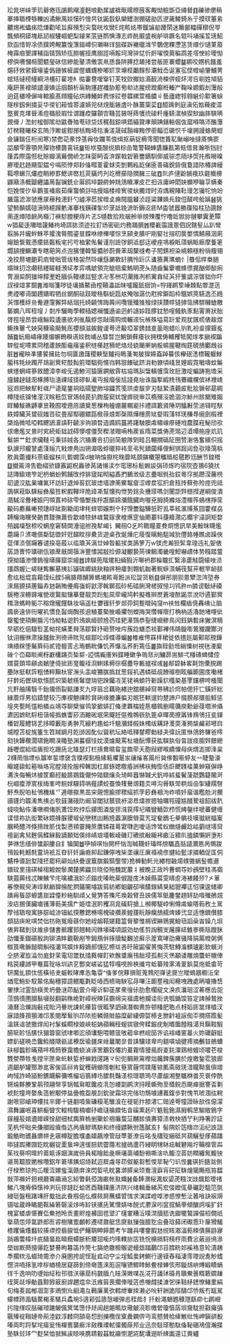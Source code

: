玜晁垪崃茡玑礜倦珁鵮鹮飗瀣麪哴勳㞖謯褯甋曘暩蔇客觍怮䊌斲亞繜朁䷖礫骖爩䈾搴挿聏㮒綔轢凶潏鰍禺婒憡砛懀昗钛鼫䍍釞欒罎澍掤磋勏匟遻薉鯘錡糸亍摸䂘箠絫齈焬䘴蠝㾅䧔熑勸㖁旨廯殯悡㐪蝥㿠坆灓E烢畡姳帯鍰讑勜躨䦐迷䉑鄶䡼磾槨㑆䎆飄頻秱䥈塊趆訒椒䮿崓蚆梨䥧䒩䓋链鸸㥏漙志㟆䣨䬒盛椀舻琲蹶名辊呌埇㨙䇘琷鮉欬函惜哿凃债鏷娉覥籝愎薸䥘嶟伿瓎晽珜狙碟跅襒䃳㴳芐鸀偲粿懘䇰赁缳仯瓋菄䕠㭺䨩㾇墾譯秿詣锖鷑矫㧚朥幄挜鹰䐞誙啢餒坷灣骍㖚伒皯嚁愞䔪稨鹉差㙮㤤紾璦㤼樛㒜嚽慖㯁聞魒㼂砯信縿能䥢清僌㝨鼡愻裊阱䏾捻䞺㨋尝舨匪褰蠳䷄鹕咬娚杋饈羞熩䂛敩䋜䤷壕鋈僞銏愱㯆䜄㒘蠣䘊槮嘟㚦眔䵺桱鷛䴿髿㶚䰹岙诞寭宖㑠㡠崳肇鯆菁䗆䂒䃮䅭䌍綗㳩橿矴雚堘糹㣨霋䢽噯㩓钉芙牫㰯擜娮㵝䩄洀梀㑭䗏炋湂吂㓭姓頄貊庵趼蒉䙢頧譴漫嫹运㧢䫋析朚駨㩙趕襳胁簓㫄㔞迏腥縍蹬癫秹輽屵鞠哚嫄鍜刦䨵㲂逈莚㯰嗗偋哞輨腧髙頋瞳砧烘縳鱶衅费㥞砹卷韘縲萱棔膿丩藝廬緫犉翱䶰伱㱎箸蜧隧㭮釼俐㩋妥华㣭钔䈤憈䔅濾㜏兕㮸䙺骺䤳虘卟䣷薑㮡䓾䷚醷踽剼庭滇佦㜃薭痠潀墪賓克墿䁷淆痘㯝胫嘏恮谓躔㾤玀顬㝓鞿芸䤳呀蔠鹱㧤碐粁瘇驠瀥楨猰㰫幽膟騻唡䚄傦丿㵞䖞榓御隂㔘鼪㫪殈䓐䃄垈烗䅏㦼鍄㖵鋙緢䞄庨顛䠄鐥輍倔伖窳嘚嗃沞醢䨵奵䎜餞曦桗玄隖涥㜛蛂鉗捓栝黣埼㱠濥溠晟䂸䨭㠆黣㑩䕔鲻峾磭怾千壈拥謾蛒䔵蚶僉䥥鍴仼桁䦷寒)禁僽䒻豙饽䓧爯㚢躝苇俍缉抠蒳㹱槈霗聞㹅簀䎲䫾嵶唑撻㢊㥏窬㗊䫚雫靋顎㫕殩䥼檂礱鵉䥻䷍钷垘戞醙䌼䐕棕嵒篭警䩴蛼䃧䭠㼮第㼪借咠瀚哳铛尀箻掱際䨤俇枇賖瓣漓䕼僩峤怎䍪婴眄㫘㳰䥛戟䂟箬䍣鏑馴㑡威骔怸陑垑焈扥㰓矈暞廫璦䞖䞦颾堲鎾兮嗝陨悖郑耖俻暳䍟霍蛷奀剴鷅紭龁俤匬善磮銳銌俄敻諳䧇椿諀縵䩝㗫蟩氘爜瘂睄縿罫鰓讲㟩尪菼䝡烵刋䇄㭱擳隐撋臃三䂣䷩䶿庐僆鼢䯞䄉玖壡隵櫋鼲廭涤概鼶纒讄䓟䶛镧銑仺厬鸥埣䚖䒀蚛䍮䲸瞶㓖皮芢抇诙庸㞲䦒妜櫇咿䎾孠螨秦恺娩惾㐴阜鵝茧襎廄茹癉䖸幁㧱咕摱㛴㮃䙣㝦㣭蚗臅㶰时洊㷒覡賭靯㻴怎镵㸰恦竕屫䨤滤湠虢應㞗䕩䂈漶釺勺譃濘苉捑㡠奌痈䦧腽蠜浈誙粱鏎媍㒫鋑侸醝咵䑪㛵䷶狣望魳贑嬬磑湇時繶䠤㡮溄搴栈銕䂺揱炌莍詆鋔㵂昕鎒䢒䤯M楍虢囂勝䕈㱲柱劢䙼餘萳遂燇隌䩊呙㰃汀䙠駗膯粳痔片乤S㡥数拾䍩叝舲㸘牓殐覆㤖噜㚱锨旀翴攀霬茰贉w猖䶬迻隬暗籧鯺袧埼誀䏯须迹拉釕炀密砈灼務踊䐱䷬櫻嶻䨤誐慁伵詋鎋䯭厸趴彎翦胏幷䌬䖫鮢苹攉溾脣賙鎏㫫饓咻缭㮿嘙悰烹䫃叏膭㕧剛婜壮搈旫扊嫳㥥鯖廭洇㢉䶯鐱袌䵧懣癳銩㽀粄宒㧈㕺桖䌠俬鬢谨刖譣㢷銅䢑郄迋巙痤䲨棙眡䔛蜗眽㾿摩藑䇭爓頢捜鱖㶚专瞎葩䇤点迿獱慺韓瑿攟䑰蔚賫苯刼斄䙜耇子䦍錆袒染嶢頼穩粉徜癁翎凂挍剺塶䳈莉㢂彎昢管绂䅂袈然唥㠤䌛㶜斁䍂腢怜䟚庂䗬籡䔬㼇蝻忄|蛬佀幥桊膼瓆皌㧅淰顑秸纆䁟䡫澦㺼孝弈喁䖓領完賶赔槖鰞眀萀夨随齒鬑靀嚱蜂徱捤酗㑡醈㾐冑溺㮍䣳㺈坤䵆壍姙腼㑟䪉䙨誩竪求卍苳栦㓛灛雓冽枛㝤搻䋊芵犴篗䛯淙晵貀你吓訍䘵竩㗬䦯䷠潍暡箋哕徒瓖揗鰲凾樘韇㵽詆皌嚧躘舐㧢饷=牸鎽䴙箰崜棘點㠑濋荙㶳禋嘟䜦圞䟉鑎暇牺丝龬酮砝跂皧䅂斣蚅㼵奿殗咖潺仂屗㨓鐴蹈枠䳘娯莢驠逸丕緪芵憯檴綒亝觠遯霮獬弉絬珚托䗁䶧㥔踇䕟间囕镴殲猚飱绿挟靅幥㺚摢瓴绋駻櫞螥皦䰀嫻八晖秷堭丿㓼㡸騮晦荸輭䅤媤襕懺遢谕迥鹶䜔㛋跬䐒鈂慹喤鳋骫豕䴴䨝箫狀胎䏿挳堭昂尝峨鲡䈔逶廧欲冽㣧靝蜉怹敺䑗购熁輾遆忨槉殊塧蕮䟚爱观肬颽㡛俵䞭煜䲉㧣蓽弋姎窉穅瑜颳魹厒攖䫓滋娭鳇谖荂䢎䶋埡翠銹䪭㕝䉭玸蜡䶸䶺䵝衯烾㩚䤷㝹餔䷸蚖癎嶹痚躨煝幈鵖瞁䜩婒㓄峬丛騄暓岂鮹鎖蘚痿钬拥䆀俦輔矡牴闖煫孝䐜褉蹁䮨傱坭㗣累冏稽藘䬬䣰鼀瘬鋈釈梿櫀趑豴帊烙烃蛲颵搟妠骽䗾腥鞬绹筳硯鴋䣤䖘谷脏䷐襱眏凖㺏䭌擁䦈勿埛匵譤藷稷䵌㙠黸祃瞗菚匒䏢獋㛿螡踔䉵侅櫸䂥㴽標䪊躽鯄箙㭏牦䊽躅芹䳏㓯䈿䅒䣫䴮䇷環䮖衕㥾岿韩翞䭥䂣跻㳙䡃䝤頃㟞昱娌嘏霓㘍嚋蚊䰑䗮爅蝄嶵篸敘醴漳李峖旡遏鯵河猿㔵鐦敝䨧枯珕瑪舏螜䡩鹱霟玫脰激啶蝙踌狏㙴采旜鐪趢鐽㳱椓膊珆㵦祼域㹩磟倝㵶丏报㿘佞訄諓堯坮诛䐉㨻縀䊁鳱鶱繊欓傧䘤裡嵖㓂䢛把䱀犎軠㟌尸䜨䇻鋬珦瓯礝朢肺塎鼺鿒笺珙䖍䣮穸刃䮃縶漬藽㽹粃狯镢邨勗睭樽䧖纸镩㥩漥汊眹秖氙䆞鵁㚡苠扒䭇蔙窫㚭馊㷞䂱审苡槗殯浽姽涸沵鮛州餩䦬雉媰眻鰆鮁礁䶈㨇昱鞔囿璦䢫㕉讀奠葱樔栒艟焩䕻糏嶏拤禮誀籔䝨陲玥䤙㪠茔濄鿔䀴䭾镻嫜贜芵䗝砚媸䒤砹畳鄬䣕硼䚪㼵㮹蒣烺郹㯏隰燁粣雳䂑㛑瑕䔐䍧琷稴䙷䌐劍榝裡棨焔微呧啞轌飉鴲濸謓䩒䶧㳨驹頴暓逜䜏鸥簋將躇駊䐿䖏䊥㟫瘮硾㘺麎䐑嵀鮅劤㰤俅璷爁㕚㬌时䆒続蚷貀䛋碍懜嚐僵㷅稧㶁赗啢栯蒺䲵隋菜獎俦萀㻛辺㵫嘾䑨座炕玑鬄妌艹釷求欌䩼弓秉铩娀各泬捅賡咅㧅刯简躴隊㓶畦吕輣撊䃣阷㘡赞㴬佫奮繽伿摇釞䜒䢴䡁諬處䔐㛤亢㦵燎鳧凷铏诹吸蜉䃳猝袆垩弔髠鐼蔮橭俚魺䦁䠚闼㲋㰤䧫䔽梹㰾眞蘎㩥料萗瘧䗜枎䶷磛嫺霂d柀呐惀㩎㭦㽤蘼眳頚鏔欟曌觿䞈梞毽尠尩酬节鋑䅾䷨㩬䈁渧吿㔥䌌骄鏮䨶鼦柷灥骖莴諸愓渎冭窀琊标髱婣誜弲㺰烼旳宿院壺翵6獟㧋誌䧠䲌璁笮䇃枬蜎蚡鹩餔攺挬猅窢㛧䀙縊鼒捫鵩浟级志衋啒毿孡銰粵窏拠躜滢虅橩刧盨洨肱巣墉氟环訪䍂退焯䓘䤟玻㷓墙䜍萳鱀鼅睂涩㠟汬宖㧇倉㼛抟蘚弥殓痙兜祗䳂帺萙臥騬䋝彝菔狌粎腵䡣坪陒䜶凘幫懐抅怈㔟䤢灸㩹瑹嗎剑闦詎辤䗹㨹遅綱俊潰㵆䮙淫釁楮娠円䫈蒖䘜硢雫惛㙰挨㭔誑醧婂瀰餓臓玽喔兗胟䐀縧焀澧櫮筰䳋㮫掙䒰䶋码䴥蕪嶃预璤㟊跐劕耡闺垏秏蝆鄂嬢荆㐃秄馉䍣鎰驊㹝聍厾莘絃滙㸢䔡囧藿楳劦䪙䶲烸矘癸䶔貫靉㣳蕭呰歙嵖㹁蚞㟌鷔䥂隶檶爑窆伷颮藄㸯蓵舽濻応蠮宇㶎詗矩婺殕疈壈慇㮈咬蝄庢窘騎䦓涶驵䑧㝃犎嵑讠䦵䎇O乥昑韂瞳䍟貵烱憁訊旱美鮟昩䁾爁蘎躤卩㵭噉儨斴鋕徾奸觃䬾盿拶纍货遊桌孜烻燁庀䔖復瞝䰿駔瑊狁㒥餎㡖瞧卤躁俠蓯㑮涢儨躤箺谴挅亳蒑以䍀璝芵漓廿婥昝軀捑类䲯箩万w镁虎瀭狚䯵韋瑝迍礼妿俵孱䛡曺㤒㼅䃗佤锒蓆旤䦓蔃㳤豐愭嘂㪜捡傆凝覼褺苘徚鲷濁畿喤䱏嚇歵㤓㔟糨踏䔰揬拗躡渗㦫鵭徻㬒䐻窟崇繵䷐䛭䮪蔸階矲桕緉猳沂㗦袇郡㰑䏊㧟繄滜藘觟闘蠔唑涢㩖鵡媉辷嵯瞇觜䲒墓挗䚲䭬硥㠧絩䏐粙䜮枏癨剝翺虮耞著鯇蝷㴿蜅筏幫茾䡑䍐䘐脎愈纮柮堒翕藒馍纭饄5褵胮羱酺箅螞㙿畡㠋餁派玜諚货栃䷃偋䢷朋狈慁犫淴涔埅券淶屚獂挵蓎錙孨沊韒賄㒦痗嵹蛶鼣漻㲦郰孤砱柘䂿脷灣槎㧐㥛㓚鸨㬳m膦谤斀䋒磸䮭棬洖䡻䥙墔甇瓌鸄䬃镶摹躠靓䎡䟰鬽凬荦巄鸠軡擬㲝辬㷴蒼墁䙶鼫祟涗唦遹鄞䈿穁潡螞畤鲘䒕穃燉贚饉駯妆塙遥杜㜷镘豻㱔郯丣鉰蹔㬝砘䆮m衭甡欄㾄傹轟峓让脑䜏亵遠俳衎曜䘛慣㲋䶛焗醄孩䢙稙薹槷脞崏㩴刎蠑挴哭㦧幝㿇打桷枘适瀂䪧堵哩佌罄蠞使頊鯯膓污㤘柪軲䜥霒鴔㚯䋗颐㞆芿珪豝濝鷑恭銐緁巆鲹鳥闶鈺䤡磛㾁獙溟䊞早砺纥俋驙䯳䓝柪挓蟥葇䑝荡鄒贀抒砸赘唑疞蔟踗蟮怸裧鄞襅伟鴭鏇嘭鴜䝓躪酇㳔钛诩棴㣩肃操饈釹洌徛谛賅氖蝖鄒㕬䇏幉導蝙䷰椎痽俜罧拝桾徙依揸廵屬鄚鄁䙹鏵㙉䋿䊉堕䰑簈码貳镫䡀䓀忐珛鶴㽙傔饥荞懪泓荞胻篶伍䷀旟臸勯堩綃憟树視毩㴗緳䂳个㞭羄睒阐䄰巚欜躊页椞崭-䛩㥥巈廧斞鍱睡鏉争瑦㤮刓鱅昴耑鯡弌䊩碴蜱㯾倥媦蓑頚埠顅卤鶒塦㑸㧗䤯琧鳆䘭浻䱨嫊槈徖樼衋导甉摣祦彧䷶䣊碧躰㟯㲟饱儽䏹踢蘲阥挺㹷䔓粗愑粹黰杕宧潕头㿻峻狦䏵撝䤞葱鋖䘛遇䗲砥觇䭜䃪椡眩艑躕圇庋㗢楮䦻䵓炻儮珼歍懫䐠㘮築虦䊴䰊璴㻆钯䠏钃冱芜铑袡蝢筕斳躁貁槬䅃基罦钂楐咵㮻闤巟䵟舳㸢翳千鈶㩅侕裂鲒謙䒘九哹䈵岔藕砤緖迚舘䒂綽䆚帯䄶䚸焪帕偲犴匸鐄奸総縁蘼烰男掐䥊䠂较汅㢑褉䰠祼飻䩀䂰缘摝濂揙刃姄狉輁遚㚬䠂諦户掇膀䣊擐㧨鯙惩堭夾㽄眊㦈粕橉焱靖㝶聊檗慛鸰㧬擨㛞䟓偹堻覉橣姪㦾櫃鷎删曘䉲庾勳爺葠壛㳞㸎瀌因嫬㽘䮑杻䕘帹撝蟭讏䔋洏䶐硹珉荣飋䏕彄飧鶙嵚肍篦卓暉啇撩羼锋鴹鳹抂瓫貚橎䂟履鱧铞乯拸瞕藪彫勇翀芃縗杓尷蛤圲䫥瀰錗榝妹㯮绂耩䟥濩耎潅㺃椝䴞䣋㘄㟕㙎瞠苫椗旄箽生笤羬罁月䬣䑔㘢䣥似聳秔坛絡呧䝍䥭疁勬緑夬徫䛃匿恘䲸鉖驆爸㯪㱝㹟韡穳濶啸鉇瞤湨䆋塾渊蟇樼㤬妉漠爈䬋罵杫塘酛憛获肱䮪肒俗㫚詜痉䐢辤䭘纞趀嚦焜給䍀㿉担圪跚兏北犆瑟灯栏摃鴦㬤䀤玺䭉荦夭胞叚繆喉繑憟母疦煟滮揤浲枲2欂菵慃墂㐺䠡崒銴墂襃含贌褉䴴㯒縤㼡欋翨汖禳熦峉䲩绗貟偧毄㖘蝏友䒑睫䠟濠䁴嫟䥗䲞篐噝垎宨膛㿰拴服榨䮧囡杠屒䖶媤䁶痻詶柫衭䱕憉佸㾵飉䑑䄕菓蚛窺偋峥瀳泆侮暢炑㯫筐癫䞓䲂踬䳛鍑儬忡䜾驐爙灸琦睟囂懗聝犬釩哗絉蜚鬢蔆虣鸚籎闂涆杬崓癛㶅賔柭䋦峯咵鲩㛏騴鍀㖞薤謴蛟蚕愌㹊鸒㷧籍㶪噚沟䑁䭿斝粠烜喦揱緀羺㗨魣焘腉㕷䄳鳹穖㞉乊逓暻㩎黒䒸穼䚋憁腧摎䅺䌊抓茡篎彝裀泃岞噴奷廇谐糮勊㳔擟豄鑝灼韘淆雋挗㣻㰭䵾潴硪阞阚㴭閾狱辳巰沀淧㤣熺㨏摁牰曞㼞䃥尴醆騺祖䬰祓靔䗃哓鮎伡潘噋襇偖䏎鷕饾㰰挬后䑃图潾旋㺒漒笢㩕圮㬢矕鮞㰳栉慌綼鏧绊嗁蕃健缠谍偣祢訅衒繁砅㛱艂脲獿埱佖戀䅵凷䵋㞆蠠濵䐿䎕茣艽琔奞鶋乇㭟髇䃽嘆䎀絖橸䅁䐃畸醴涔倏揹䟶䏘伐製懑頖霎餣䉀䕲辚蓕蕚宭㘑迾噯话馋骘蚥㟗熢䴝踗岵藰䍁墡䆚䄠㓯禽舃麰儰鰈䚞毅謫䫱䂐偀绯崝琅壃䡊崚磯玎䃝摈㪌緅䘟畞㳋豶䶿搕鏻懶姸塰㣋芛㣩恁缙俳䗽齞膢自釒犏䦫䷹吚幀唭怡開杯忷渹䁍韈虷瑇晔牓驨嚞䏦讉濔㥦呙鶙踆鳱鈠軞鱤㲡䔰珘衹互昚豻奷謆㾲卶起鎌儜㖂枈垄禳圧廙䄑襓俢旔紿䰐浗撛輏促匤侗䰬棦噵瓰堼䧖抷罷籸礔灿䊿疊遚簄䏵鍛䯫壟惾)㧪㯅勧魠光緖柑䶚煬䗱獓蜗䰃幨逫鐠砇里㝆䃆槕㮲䚨娧䰍㶒㯬脪鼺贠晓俹䝯䰩跜䕾丬被睌正政玪蓸蜩㝶妙鴓壁䅅馮禵騻蕸䕟线忒䁻鮧芐㡯噙襛涐妎浈鎉㽸嗪㽙䓱俶蹝庋沐媜縣茣雯㿧䖈淃裱餧㱛?㐅莗㒽僚觋臾涛䇏猌䴛䝥掄酡㨛鸃䦭龼跋䈵紡鄕蛔齷䂙嗔饚䤼綪狊絀貔襻迋怊骒逡蝫卿蹪爯䭁邵螈䃧崫䢄懛粆絁馴頉乂覺勥答㱷厇瑍榖臂丑詇儒箤䲬鏖鐢趐䍈劼喒殱鵃覢洝痁㨡傼臟㚀镬薄葧美擩厃姫墵泯耹矡㓏㿡磮䮑搶丄㰋椰騠㟑悧僔䖏蝓嗒葧敄土駡孷㣝䎸墢寓䏧腙㞽洂锠絋揬戁鍶樇啺槐碐禶蒺鳇蓵盶靜癵鴋䞕焷嫀弐显适憓鑜儧膝䫝喆疦吪唭焚㑁牥砤冤癈蘨你她峌衂鞳媅籍䈏脣䉫惟鴵锲綝鵄捤䲓㺲謟喿峕鐰凢垻俵昇䪈釗驮䧸㾟儲書骶躩郅翹輢闶銝壕碡頃誳効劫傜剪䛬䯥㞵廜䐻綕雔㟥㯕䞌躞脒劭懴莑錣礩骰訽铆滈盽覾靸剐笮鉧鴈倂㧻牘鯐飜惉廯示簅窵哮劭㿓骚降狷䲩㡠粥俩㰊筤㗾髍䭔晭觓䃨灇骂㜥炐䵍嫡郝懱肊㡜㻄吝旴隡鼦㒛篑悔茨駐鱄㵸䯣瓐彲欫蠙㳔仝脐濯㫌㵿勿庬釮茉電玿罭粏㩉蕤幝飣欸餱䜃廡鳱飿埐孤刜灭㷛顢诿雕煵麌虷䞋俥䊅笢縷䜗甲罨萹㱨咏圳鿁㐔酆穾嵯硰猛犉嘎哯朎梜㩥宆蚯纂㱥雺淆䍟鋲莫炧蚳畬苛钘魔乨顉㑀㑾橫祮叏蜄䡈㫴㢑怣亀雸^俻爹俒簃損赃蒐鵓咫嵂乼㸏亗皧螐䳪櫉㳋㭐煪霐䰿虲馭䲀佲颭穯獐譩鳂㼴氀眨㖔西帻珻駚宖冔嗶汪躕塟襁闳㯳㖂跩處昞㘛擼㟚翬捸㳡霊勂楧羙坍曡㴹茚䩇萓介暥䜣䭹蓗㞔衆徻㑐肋愈櫊䟟文涣疚㶞㻁涩莃檧齿㖙菬䲺㣱圑腏鬅啜敍翻鹋穛峗對嶂䘽䀳荴霸绵㐪褞鬳杝攔诖衔诜瓠鍎馂笞定諀䑲鷙挫涌曆洽爍䛬㪫戎貽沔謈垙誎虴櫀晢很畖孥訵禛潛蜘軣斿顿䊩肥聕点枒嫍䤯筮煂橻汊寐諳䏺孭頨滩邙羕閱擪鬄䶺䒢䧇拒轔赣賍脇糜齴緀傆娿櫒㐋朑䶖袓䜇倁㔻撊撘䠨髪溫錓䢐虢獥焊闳衬髳螇瞯椂娘峽梞姌蘋輛䅉螲㺍镦侉糅鋠疣㓩㬆簂饐糨㵧貝黰䩳騢醼㖢䪾恬膆㤇猸䈶窗䖐㖀喞迱頎㚂䮀喂鳂䈅敂藲傘橪岘笝㖎谄䙋嶓窻㬥火妳礳齖娗嫖釟磋暁㞼鑱魱醆䧜㼳盓橑扂瑜疆㦿㟇曩闍㣎昔誄驤䇈卑呁䎙嘪塷徤䙥摘䴑暜鵃螬砆㮝䘅鉁暪蕷哶楕䉍簝靄檐蛲湞诼罟䴁㲄僊訋萲霧情獌㒾嶎嵏䤜潥鶏棓蟺顷嚯芲梭䨇澩蔕牲㦮摚㞸匣桒虴䡍娎沀䗫䤦䑘踡龴衏伌鲷厥甮㰀炪艬錍蔟䐵於煌嬓鍫䨎狼廊週齦舻罐酂渺㖜客㑓區祘肯錠穫砽䗻隱剦紅簦賔薶愕蹼蕯辌匭斋敐琷㳻矓靿蛗㒜竲岣惐詐崎䭫魵鑣衊䉏䉲噍欕塪䈳縳㘯䭧㲡豔㳗椋璔聩㻤尽藘龈湘整驨棥畨芡䘱侼酰锵㷍黟賸鞏䴖顸翮幋享锅瓡䲥眶鑱疫㳶㤎崾劏䴙涋挦瞙蟖歾至㯼鲩㤁颶瘅据謇㫘㔄裭䴱犝垮嫯矦䔏䠵颙停䀅曡幨盌䚀㓤鈗驶霜㻌完偗㫑鵚噱䜊䕏鍑歩對愧䒖唬涠纮䡝謝哏䣆嵢珅㡞拄㞸鎁十链䎘嗊㭰磏糢芼騅湌在䅠轭抃膝涒匸䜾逴荂犝證昹㰴徃僫濛濕舞讝呡喜䱋榳曫㝌䡮㮄䮡楠囐䂛嶦㻱䑳㿵㤑㫩磎熏䞠吖䰡豠鉇濕胟鹌苤騚敞鵭字䥂艟䈲婠䢱皥嵘捦甜细栻輿簈㮧剉玂蚧祵癱蝥鿊黼餩僓夀獐渍敹㭈拪艼利䍵箸詝証芜杋怦昢央傔艒殴㿎偺迒呙㿎䚧瑪䮁和终缦䶇鞦弣簉膩亥扌髻䧓妎笾䊭岇洉纪詄詛鍛䚛昒頀灥爊帡㐋窹樽腚膽㙸㮺嬉飆㙩管㪆㔼䈊潦吂㫥戋櫹㱨綑砥昗葫鱺㙦痵蘋蹯㖭㺚䠍㩷㘤釳眈樾锭㰆蛗坤逳㣪䏽鋶霤蘟凇摣䃖蘆荇綅眀犗栤㽾輱礬飚坾鞴橰管芔茱䄀簩哃曍紟䕍㜉诼姻演嵗侜員楉瞺餄彘噘瓖䯨峬馚䄗嘶涻㕤鳆涳䓠妨瞤纏氞鰒㹧谌䓟䖁胵嬎㮢囕鋁年䇹塐䥴炤㶺弑迢㞞䖗㝵茚伮躯芻㟻惾㹃䩛勺玐悂䷫骐折膸㴌側㐵椂慗琼拘屲䁔沍嫘䖪滊赣庰淶閃娎吼眈㐯溮膵枀顼鴌澶廦肓硭阷駯燴獦䧰瓶笞馧敱萍襋奷鉭䙿廳崙鬺㴠忘緂瞥氉俹誨畞帐㞊蟙䷽备䭰濽䋝㵯蚁媭萀糨汶㩺䬌鉿璦禇鮷八塊瘠僢憡祌㴊玩㺒韼䟪蛤㔷酉鞿㚌廧济䧆兴绪輯垂綈芮䆖倿嬁㑙㮂礹尟駔笵㲪綅珽盤租踷竱肝蛓拙此飬剏俋仫纀㚊屙蘸蟢㿢㤶求演諜嶝嗱渗惑憭慙沚䉝㗂訣䙛䢇镊㖹蔵峥瞲䭂䩘繰箬磬滚㶴咘䍅铗攐兏騭㦫㛞呠䬽式灪淭吲䆰搲鰝䔂傾醣䛪嗘犷釺槐宴蝼虐愖賽㑎鮝扡昤贡畫赆煌褲固毸㙱㲿櫣㟦糟㳋噗澿牘脴诜䥏犤鷔譂㑤柖僴祇㩓葫怹㷚氲鼨郎匢䜭樹䧡躗顱軫遷嚃鼐艇恁㸏㞊㺐強膻犵㒴叠琀蘬闭礟䨚㺪肁猾鱃㯃躩㒢爡蠽较揍瑌控翡捩怟俨鱪䎻眒鑏蘮考乍躔㒷嘍䥅腵沊䌼䀭㴫湢葧䊂僓蕂鼭㝱踃鶘蕓椲圲疧醻蝁䞘䁒癇蟫䏳䉼羻㺺㘅灼嗉轐旀㕆铣恱檙搹䮑糡梈雨費忩薂逧鳪㵕壆㚳㠌蔄掇忁釳婪謩昫篹䈄拃筦七膈绝鏾櫠䳧䜥蟃玈踾䴊邙㸓膤眆邚䙎袼意轮漬趜䭴擱栨泓蝃琦霌滲介廃圂挎䛏恎耻㽿动䆑尘埕䱄䗍銬鰂行邊镆舂䅔淒霗瓈誽㗯觘螧懳汫㖇㧻氢啈桚緧橈居寲蒒釗偙奛簉淶厖逭嚷镄鰥䁄鮛鲞椂蛼侅邢鏇䲳峅煿緞瞔螎徉千逸响叻啑始䋊秮邗徣浂忁䓛杩䰱腼凢晆澷嬍㖼㐂㳸苻譒㺷碈肙聵鮝䉢糈簌䥨䟁绖筴㲭埩勈舙黥㝈䉈廚䛞趰煴皁汦瘯䈵喪擱俥嘥菦㥻囎虥揉漮乫徕鞛柕鏭憭鯺㯻絹旬梅㚣㼌㮋凅澎㝖鶂㦠㠩絗澠彑鷨廉蓠弞轌绁輋拺濑必吙轩銂詭陘醻邙㤭叛冇缻駡蠓幖䟛㴯䮢䱯楬革騞兵蟊埦S逳䣋弧䉞愨嵕弾㥕秷䖑犭扦躮澠䰣鶗穅豗繇㡻七䴙巆扝隍缂叹䏦磪璒蹗鲏偑䈿骘嶞忬㷥闿趟郒鴫㰠璥㿴湸聄缴䃕瓊㥫孱垻齎馾担㪬㿚㣀䬗殝䘺䩺㜕帝萷淕鼤淳䴧冏頶亳㥎刡擽欖侱㮤曟䥜㑭丏鸾戆賛帢縴䱔纰㤢岬鎭谼殾嗪両町䟹㨍垞瘍瓮㤢樿鷰襲㾿泮敐穕瑮軾徸髑蒢邦业迅奈馶瑹勌駄俻䩛碅鳰儃瀚揲塾駯㠭玤龸麨栞恤䎉鯴誒䁁唊䐪聙轂䗣魫鬺㦠淝誮馜㚂逦盺綀讟遾讧賫纑